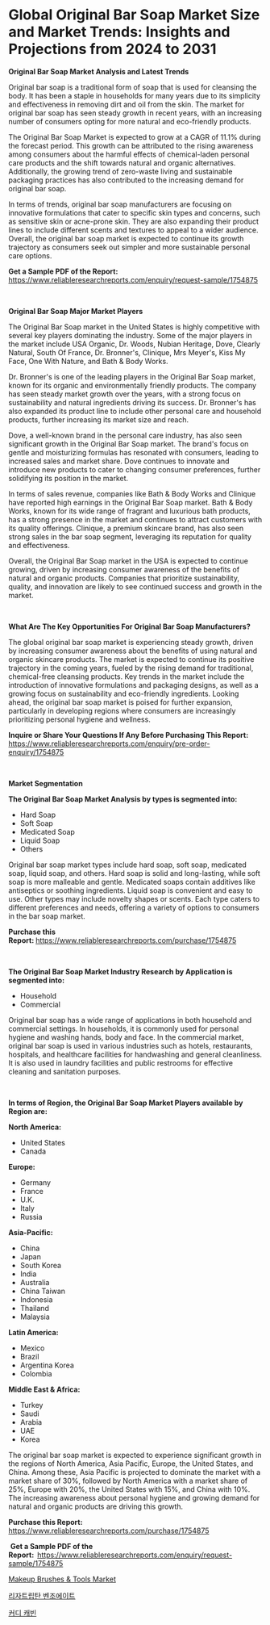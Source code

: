 <p><h1>Global Original Bar Soap Market Size and Market Trends: Insights and Projections from 2024 to 2031</h1></p><p><strong>Original Bar Soap Market Analysis and Latest Trends</strong></p>
<p><p>Original bar soap is a traditional form of soap that is used for cleansing the body. It has been a staple in households for many years due to its simplicity and effectiveness in removing dirt and oil from the skin. The market for original bar soap has seen steady growth in recent years, with an increasing number of consumers opting for more natural and eco-friendly products.</p><p>The Original Bar Soap Market is expected to grow at a CAGR of 11.1% during the forecast period. This growth can be attributed to the rising awareness among consumers about the harmful effects of chemical-laden personal care products and the shift towards natural and organic alternatives. Additionally, the growing trend of zero-waste living and sustainable packaging practices has also contributed to the increasing demand for original bar soap.</p><p>In terms of trends, original bar soap manufacturers are focusing on innovative formulations that cater to specific skin types and concerns, such as sensitive skin or acne-prone skin. They are also expanding their product lines to include different scents and textures to appeal to a wider audience. Overall, the original bar soap market is expected to continue its growth trajectory as consumers seek out simpler and more sustainable personal care options.</p></p>
<p><strong>Get a Sample PDF of the Report:&nbsp;</strong> <a href="https://www.reliableresearchreports.com/enquiry/request-sample/1754875">https://www.reliableresearchreports.com/enquiry/request-sample/1754875</a></p>
<p>&nbsp;</p>
<p><strong>Original Bar Soap Major Market Players</strong></p>
<p><p>The Original Bar Soap market in the United States is highly competitive with several key players dominating the industry. Some of the major players in the market include USA Organic, Dr. Woods, Nubian Heritage, Dove, Clearly Natural, South Of France, Dr. Bronner's, Clinique, Mrs Meyer's, Kiss My Face, One With Nature, and Bath & Body Works.</p><p>Dr. Bronner's is one of the leading players in the Original Bar Soap market, known for its organic and environmentally friendly products. The company has seen steady market growth over the years, with a strong focus on sustainability and natural ingredients driving its success. Dr. Bronner's has also expanded its product line to include other personal care and household products, further increasing its market size and reach.</p><p>Dove, a well-known brand in the personal care industry, has also seen significant growth in the Original Bar Soap market. The brand's focus on gentle and moisturizing formulas has resonated with consumers, leading to increased sales and market share. Dove continues to innovate and introduce new products to cater to changing consumer preferences, further solidifying its position in the market.</p><p>In terms of sales revenue, companies like Bath & Body Works and Clinique have reported high earnings in the Original Bar Soap market. Bath & Body Works, known for its wide range of fragrant and luxurious bath products, has a strong presence in the market and continues to attract customers with its quality offerings. Clinique, a premium skincare brand, has also seen strong sales in the bar soap segment, leveraging its reputation for quality and effectiveness.</p><p>Overall, the Original Bar Soap market in the USA is expected to continue growing, driven by increasing consumer awareness of the benefits of natural and organic products. Companies that prioritize sustainability, quality, and innovation are likely to see continued success and growth in the market.</p></p>
<p>&nbsp;</p>
<p><strong>What Are The Key Opportunities For Original Bar Soap Manufacturers?</strong></p>
<p><p>The global original bar soap market is experiencing steady growth, driven by increasing consumer awareness about the benefits of using natural and organic skincare products. The market is expected to continue its positive trajectory in the coming years, fueled by the rising demand for traditional, chemical-free cleansing products. Key trends in the market include the introduction of innovative formulations and packaging designs, as well as a growing focus on sustainability and eco-friendly ingredients. Looking ahead, the original bar soap market is poised for further expansion, particularly in developing regions where consumers are increasingly prioritizing personal hygiene and wellness.</p></p>
<p><strong>Inquire or Share Your Questions If Any Before Purchasing This Report:</strong> <a href="https://www.reliableresearchreports.com/enquiry/pre-order-enquiry/1754875">https://www.reliableresearchreports.com/enquiry/pre-order-enquiry/1754875</a></p>
<p>&nbsp;</p>
<p><strong>Market Segmentation</strong></p>
<p><strong>The Original Bar Soap Market Analysis by types is segmented into:</strong></p>
<p><ul><li>Hard Soap</li><li>Soft Soap</li><li>Medicated Soap</li><li>Liquid Soap</li><li>Others</li></ul></p>
<p><p>Original bar soap market types include hard soap, soft soap, medicated soap, liquid soap, and others. Hard soap is solid and long-lasting, while soft soap is more malleable and gentle. Medicated soaps contain additives like antiseptics or soothing ingredients. Liquid soap is convenient and easy to use. Other types may include novelty shapes or scents. Each type caters to different preferences and needs, offering a variety of options to consumers in the bar soap market.</p></p>
<p><strong>Purchase this Report:&nbsp;</strong><a href="https://www.reliableresearchreports.com/purchase/1754875">https://www.reliableresearchreports.com/purchase/1754875</a></p>
<p>&nbsp;</p>
<p><strong>The Original Bar Soap Market Industry Research by Application is segmented into:</strong></p>
<p><ul><li>Household</li><li>Commercial</li></ul></p>
<p><p>Original bar soap has a wide range of applications in both household and commercial settings. In households, it is commonly used for personal hygiene and washing hands, body and face. In the commercial market, original bar soap is used in various industries such as hotels, restaurants, hospitals, and healthcare facilities for handwashing and general cleanliness. It is also used in laundry facilities and public restrooms for effective cleaning and sanitation purposes.</p></p>
<p>&nbsp;</p>
<p><strong>In terms of Region, the Original Bar Soap Market Players available by Region are:</strong></p>
<p>
    <p> <strong> North America: </strong>
        <ul>
            <li>United States</li>
            <li>Canada</li>
        </ul>
        </p> 
    <p> <strong> Europe: </strong>
        <ul>
            <li>Germany</li>
            <li>France</li>
            <li>U.K.</li>
            <li>Italy</li>
            <li>Russia</li>
        </ul>
        </p> 
    <p> <strong> Asia-Pacific: </strong>
        <ul>
            <li>China</li>
            <li>Japan</li>
            <li>South Korea</li>
            <li>India</li>
            <li>Australia</li>
            <li>China Taiwan</li>
            <li>Indonesia</li>
            <li>Thailand</li>
            <li>Malaysia</li>
        </ul>
        </p> 
    <p> <strong> Latin America: </strong>
        <ul>
            <li>Mexico</li>
            <li>Brazil</li>
            <li>Argentina Korea</li>
            <li>Colombia</li>
        </ul>
        </p> 
    <p> <strong> Middle East & Africa: </strong>
        <ul>
            <li>Turkey</li>
            <li>Saudi</li>
            <li>Arabia</li>
            <li>UAE</li>
            <li>Korea</li>
        </ul>
    </p>
    </p>
<p><p>The original bar soap market is expected to experience significant growth in the regions of North America, Asia Pacific, Europe, the United States, and China. Among these, Asia Pacific is projected to dominate the market with a market share of 30%, followed by North America with a market share of 25%, Europe with 20%, the United States with 15%, and China with 10%. The increasing awareness about personal hygiene and growing demand for natural and organic products are driving this growth.</p></p>
<p><strong>Purchase this Report: </strong><a href="https://www.reliableresearchreports.com/purchase/1754875">https://www.reliableresearchreports.com/purchase/1754875</a></p>
<p>&nbsp;<strong>Get a Sample PDF of the Report:&nbsp;&nbsp;</strong><a href="https://www.reliableresearchreports.com/enquiry/request-sample/1754875">https://www.reliableresearchreports.com/enquiry/request-sample/1754875</a></p>
<p><strong></strong></p>
<p><p><a href="https://github.com/ruddyyedelwadw/Market-Research-Report-List-1/blob/main/makeup-brushes-tools-market.md">Makeup Brushes & Tools Market</a></p><p><a href="https://medium.com/@achimcoteanu1/%EB%A6%AC%EC%9E%90%ED%8A%B8%EB%A6%AC%ED%8C%90-%EB%B2%A4%EC%A1%B0%EC%97%90%EC%9D%B4%ED%8A%B8-%EC%8B%9C%EC%9E%A5-%EB%B6%84%EC%84%9D-%EB%B0%8F-2024%EB%85%84%EB%B6%80%ED%84%B0-2031%EB%85%84%EA%B9%8C%EC%A7%80%EC%9D%98-%ED%81%AC%EA%B8%B0-%EC%98%88%EC%B8%A1-b78c5ed22a62">리자트립탄 벤조에이트</a></p><p><a href="https://medium.com/@cezarymarciniak2022/%EC%BB%A4%EB%94%94-%EC%BA%90%EB%B9%88-%EC%8B%9C%EC%9E%A5%EC%9D%80-%EC%8B%9C%EC%9E%A5-%EC%A0%90%EC%9C%A0%EC%9C%A8-%ED%81%AC%EA%B8%B0-%EB%B0%8F-%EC%98%88%EC%83%81%EB%90%9C-2031%EB%85%84%EA%B9%8C%EC%A7%80%EC%9D%98-%EC%98%88%EC%B8%A1%EC%97%90-%EC%B4%88%EC%A0%90%EC%9D%84-%EB%A7%9E%EC%B6%94%EA%B3%A0-%EC%9E%88%EC%8A%B5%EB%8B%88%EB%8B%A4-ef12a6b8e3a4">커디 캐빈</a></p></p>